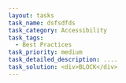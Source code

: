 ```yaml
---
layout: tasks
task_name: dsfsdfds
task_category: Accessibility
task_tags:
  - Best Practices
task_priority: medium
task_detailed_description: ....
task_solution: <div>BLOCK</div>
---
```


